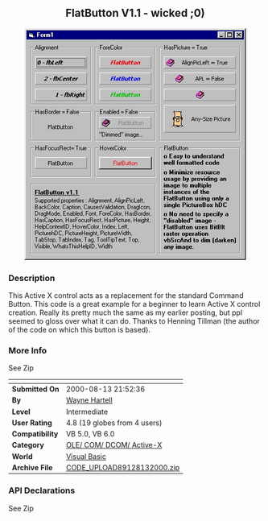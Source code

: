 ﻿<div align="center">

## FlatButton V1\.1 \- wicked ;0\)

<img src="PIC2000813847136804.jpg">
</div>

### Description

This Active X control acts as a replacement for the standard Command Button. This code is a great example for a beginner to learn Active X control creation. Really its pretty much the same as my earlier posting, but ppl seemed to gloss over what it can do. Thanks to Henning Tillman (the author of the code on which this button is based).
 
### More Info
 
See Zip


<span>             |<span>
---                |---
**Submitted On**   |2000-08-13 21:52:36
**By**             |[Wayne Hartell](https://github.com/Planet-Source-Code/PSCIndex/blob/master/ByAuthor/wayne-hartell.md)
**Level**          |Intermediate
**User Rating**    |4.8 (19 globes from 4 users)
**Compatibility**  |VB 5\.0, VB 6\.0
**Category**       |[OLE/ COM/ DCOM/ Active\-X](https://github.com/Planet-Source-Code/PSCIndex/blob/master/ByCategory/ole-com-dcom-active-x__1-29.md)
**World**          |[Visual Basic](https://github.com/Planet-Source-Code/PSCIndex/blob/master/ByWorld/visual-basic.md)
**Archive File**   |[CODE\_UPLOAD89128132000\.zip](https://github.com/Planet-Source-Code/wayne-hartell-flatbutton-v1-1-wicked-0__1-10646/archive/master.zip)

### API Declarations

See Zip





